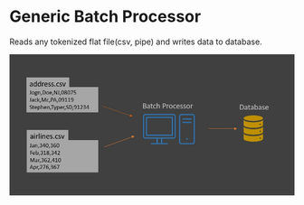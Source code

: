 # Generic Batch Processor

Reads any tokenized flat file(csv, pipe) and writes data to database.

![Batch processor flow](https://github.com/kpradeep12/batch-processor/blob/main/ref/batch-processor-flow.jpg?raw=true)

